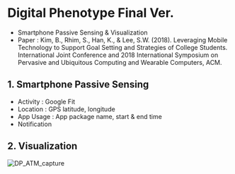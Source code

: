 # Digital Phenotype Final Ver.
- Smartphone Passive Sensing & Visualization
- Paper : Kim, B., Rhim, S., Han, K., & Lee, S.W. (2018). Leveraging Mobile Technology to Support Goal Setting and Strategies of College Students. International Joint Conference and 2018 International Symposium on Pervasive and Ubiquitous Computing and Wearable Computers, ACM.   

## 1. Smartphone Passive Sensing
  - Activity : Google Fit
  - Location : GPS latitude, longitude
  - App Usage : App package name, start & end time
  - Notification
  
## 2. Visualization

![DP_ATM_capture](https://user-images.githubusercontent.com/25919167/77718491-6d1e6c80-7026-11ea-8465-e0d479f1e887.png)
